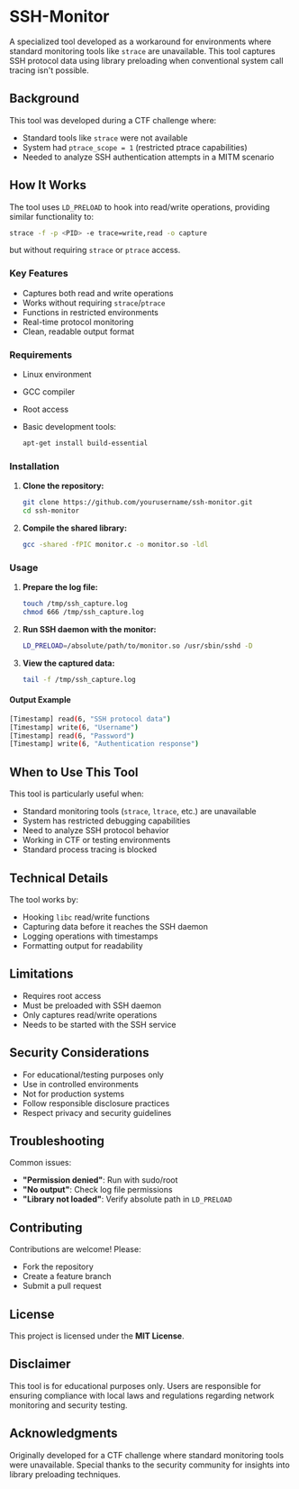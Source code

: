 
# SSH-Monitor

A specialized tool developed as a workaround for environments where standard monitoring tools like `strace` are unavailable. This tool captures SSH protocol data using library preloading when conventional system call tracing isn't possible.

## Background

This tool was developed during a CTF challenge where:

- Standard tools like `strace` were not available
- System had `ptrace_scope = 1` (restricted ptrace capabilities)
- Needed to analyze SSH authentication attempts in a MITM scenario

## How It Works

The tool uses `LD_PRELOAD` to hook into read/write operations, providing similar functionality to:

```bash
strace -f -p <PID> -e trace=write,read -o capture
```

but without requiring `strace` or `ptrace` access.

### Key Features

- Captures both read and write operations
- Works without requiring `strace`/`ptrace`
- Functions in restricted environments
- Real-time protocol monitoring
- Clean, readable output format

### Requirements

- Linux environment
- GCC compiler
- Root access
- Basic development tools:

  ```bash
  apt-get install build-essential
  ```

### Installation

1. **Clone the repository:**

   ```bash
   git clone https://github.com/yourusername/ssh-monitor.git
   cd ssh-monitor
   ```

2. **Compile the shared library:**

   ```bash
   gcc -shared -fPIC monitor.c -o monitor.so -ldl
   ```

### Usage

1. **Prepare the log file:**

   ```bash
   touch /tmp/ssh_capture.log
   chmod 666 /tmp/ssh_capture.log
   ```

2. **Run SSH daemon with the monitor:**

   ```bash
   LD_PRELOAD=/absolute/path/to/monitor.so /usr/sbin/sshd -D
   ```

3. **View the captured data:**

   ```bash
   tail -f /tmp/ssh_capture.log
   ```

#### Output Example

```bash
[Timestamp] read(6, "SSH protocol data")
[Timestamp] write(6, "Username")
[Timestamp] read(6, "Password")
[Timestamp] write(6, "Authentication response")
```

## When to Use This Tool

This tool is particularly useful when:

- Standard monitoring tools (`strace`, `ltrace`, etc.) are unavailable
- System has restricted debugging capabilities
- Need to analyze SSH protocol behavior
- Working in CTF or testing environments
- Standard process tracing is blocked

## Technical Details

The tool works by:

- Hooking `libc` read/write functions
- Capturing data before it reaches the SSH daemon
- Logging operations with timestamps
- Formatting output for readability

## Limitations

- Requires root access
- Must be preloaded with SSH daemon
- Only captures read/write operations
- Needs to be started with the SSH service

## Security Considerations

- For educational/testing purposes only
- Use in controlled environments
- Not for production systems
- Follow responsible disclosure practices
- Respect privacy and security guidelines

## Troubleshooting

Common issues:

- **"Permission denied"**: Run with sudo/root
- **"No output"**: Check log file permissions
- **"Library not loaded"**: Verify absolute path in `LD_PRELOAD`

## Contributing

Contributions are welcome! Please:

- Fork the repository
- Create a feature branch
- Submit a pull request

## License

This project is licensed under the **MIT License**.

## Disclaimer

This tool is for educational purposes only. Users are responsible for ensuring compliance with local laws and regulations regarding network monitoring and security testing.

## Acknowledgments

Originally developed for a CTF challenge where standard monitoring tools were unavailable. Special thanks to the security community for insights into library preloading techniques.
